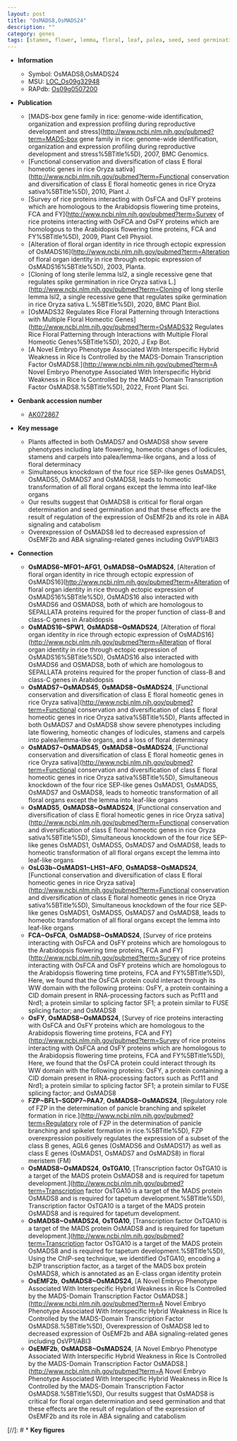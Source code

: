```yaml
---
layout: post
title: "OsMADS8,OsMADS24"
description: ""
category: genes
tags: [stamen, flower, lemma, floral, leaf, palea, seed, seed germination, ABA, floral organ,  ABA ]
---
```


* **Information**  
    + Symbol: OsMADS8,OsMADS24  
    + MSU: [LOC_Os09g32948](http://rice.uga.edu/cgi-bin/ORF_infopage.cgi?orf=LOC_Os09g32948)  
    + RAPdb: [Os09g0507200](http://rapdb.dna.affrc.go.jp/viewer/gbrowse_details/irgsp1?name=Os09g0507200)  

* **Publication**  
    + [MADS-box gene family in rice: genome-wide identification, organization and expression profiling during reproductive development and stress](http://www.ncbi.nlm.nih.gov/pubmed?term=MADS-box gene family in rice: genome-wide identification, organization and expression profiling during reproductive development and stress%5BTitle%5D), 2007, BMC Genomics.
    + [Functional conservation and diversification of class E floral homeotic genes in rice Oryza sativa](http://www.ncbi.nlm.nih.gov/pubmed?term=Functional conservation and diversification of class E floral homeotic genes in rice Oryza sativa%5BTitle%5D), 2010, Plant J.
    + [Survey of rice proteins interacting with OsFCA and OsFY proteins which are homologous to the Arabidopsis flowering time proteins, FCA and FY](http://www.ncbi.nlm.nih.gov/pubmed?term=Survey of rice proteins interacting with OsFCA and OsFY proteins which are homologous to the Arabidopsis flowering time proteins, FCA and FY%5BTitle%5D), 2009, Plant Cell Physiol.
    + [Alteration of floral organ identity in rice through ectopic expression of OsMADS16](http://www.ncbi.nlm.nih.gov/pubmed?term=Alteration of floral organ identity in rice through ectopic expression of OsMADS16%5BTitle%5D), 2003, Planta.
    + [Cloning of long sterile lemma lsl2, a single recessive gene that regulates spike germination in rice Oryza sativa L.](http://www.ncbi.nlm.nih.gov/pubmed?term=Cloning of long sterile lemma lsl2, a single recessive gene that regulates spike germination in rice Oryza sativa L.%5BTitle%5D), 2020, BMC Plant Biol.
    + [OsMADS32 Regulates Rice Floral Patterning through Interactions with Multiple Floral Homeotic Genes](http://www.ncbi.nlm.nih.gov/pubmed?term=OsMADS32 Regulates Rice Floral Patterning through Interactions with Multiple Floral Homeotic Genes%5BTitle%5D), 2020, J Exp Bot.
    + [A Novel Embryo Phenotype Associated With Interspecific Hybrid Weakness in Rice Is Controlled by the MADS-Domain Transcription Factor OsMADS8.](http://www.ncbi.nlm.nih.gov/pubmed?term=A Novel Embryo Phenotype Associated With Interspecific Hybrid Weakness in Rice Is Controlled by the MADS-Domain Transcription Factor OsMADS8.%5BTitle%5D), 2022, Front Plant Sci.

* **Genbank accession number**  
    + [AK072867](http://www.ncbi.nlm.nih.gov/nuccore/AK072867)

* **Key message**  
    + Plants affected in both OsMADS7 and OsMADS8 show severe phenotypes including late flowering, homeotic changes of lodicules, stamens and carpels into palea/lemma-like organs, and a loss of floral determinacy
    + Simultaneous knockdown of the four rice SEP-like genes OsMADS1, OsMADS5, OsMADS7 and OsMADS8, leads to homeotic transformation of all floral organs except the lemma into leaf-like organs
    + Our results suggest that OsMADS8 is critical for floral organ determination and seed germination and that these effects are the result of regulation of the expression of OsEMF2b and its role in ABA signaling and catabolism
    + Overexpression of OsMADS8 led to decreased expression of OsEMF2b and ABA signaling-related genes including OsVP1/ABI3

* **Connection**  
    + __OsMADS6~MFO1~AFG1__, __OsMADS8~OsMADS24__, [Alteration of floral organ identity in rice through ectopic expression of OsMADS16](http://www.ncbi.nlm.nih.gov/pubmed?term=Alteration of floral organ identity in rice through ectopic expression of OsMADS16%5BTitle%5D), OsMADS16 also interacted with OsMADS6 and OSMADS8, both of which are homologous to SEPALLATA proteins required for the proper function of class-B and class-C genes in Arabidopsis
    + __OsMADS16~SPW1__, __OsMADS8~OsMADS24__, [Alteration of floral organ identity in rice through ectopic expression of OsMADS16](http://www.ncbi.nlm.nih.gov/pubmed?term=Alteration of floral organ identity in rice through ectopic expression of OsMADS16%5BTitle%5D), OsMADS16 also interacted with OsMADS6 and OSMADS8, both of which are homologous to SEPALLATA proteins required for the proper function of class-B and class-C genes in Arabidopsis
    + __OsMADS7~OsMADS45__, __OsMADS8~OsMADS24__, [Functional conservation and diversification of class E floral homeotic genes in rice Oryza sativa](http://www.ncbi.nlm.nih.gov/pubmed?term=Functional conservation and diversification of class E floral homeotic genes in rice Oryza sativa%5BTitle%5D), Plants affected in both OsMADS7 and OsMADS8 show severe phenotypes including late flowering, homeotic changes of lodicules, stamens and carpels into palea/lemma-like organs, and a loss of floral determinacy
    + __OsMADS7~OsMADS45__, __OsMADS8~OsMADS24__, [Functional conservation and diversification of class E floral homeotic genes in rice Oryza sativa](http://www.ncbi.nlm.nih.gov/pubmed?term=Functional conservation and diversification of class E floral homeotic genes in rice Oryza sativa%5BTitle%5D), Simultaneous knockdown of the four rice SEP-like genes OsMADS1, OsMADS5, OsMADS7 and OsMADS8, leads to homeotic transformation of all floral organs except the lemma into leaf-like organs
    + __OsMADS5__, __OsMADS8~OsMADS24__, [Functional conservation and diversification of class E floral homeotic genes in rice Oryza sativa](http://www.ncbi.nlm.nih.gov/pubmed?term=Functional conservation and diversification of class E floral homeotic genes in rice Oryza sativa%5BTitle%5D), Simultaneous knockdown of the four rice SEP-like genes OsMADS1, OsMADS5, OsMADS7 and OsMADS8, leads to homeotic transformation of all floral organs except the lemma into leaf-like organs
    + __OsLG3b~OsMADS1~LHS1~AFO__, __OsMADS8~OsMADS24__, [Functional conservation and diversification of class E floral homeotic genes in rice Oryza sativa](http://www.ncbi.nlm.nih.gov/pubmed?term=Functional conservation and diversification of class E floral homeotic genes in rice Oryza sativa%5BTitle%5D), Simultaneous knockdown of the four rice SEP-like genes OsMADS1, OsMADS5, OsMADS7 and OsMADS8, leads to homeotic transformation of all floral organs except the lemma into leaf-like organs
    + __FCA~OsFCA__, __OsMADS8~OsMADS24__, [Survey of rice proteins interacting with OsFCA and OsFY proteins which are homologous to the Arabidopsis flowering time proteins, FCA and FY](http://www.ncbi.nlm.nih.gov/pubmed?term=Survey of rice proteins interacting with OsFCA and OsFY proteins which are homologous to the Arabidopsis flowering time proteins, FCA and FY%5BTitle%5D), Here, we found that the OsFCA protein could interact through its WW domain with the following proteins: OsFY, a protein containing a CID domain present in RNA-processing factors such as Pcf11 and Nrd1; a protein similar to splicing factor SF1; a protein similar to FUSE splicing factor; and OsMADS8
    + __OsFY__, __OsMADS8~OsMADS24__, [Survey of rice proteins interacting with OsFCA and OsFY proteins which are homologous to the Arabidopsis flowering time proteins, FCA and FY](http://www.ncbi.nlm.nih.gov/pubmed?term=Survey of rice proteins interacting with OsFCA and OsFY proteins which are homologous to the Arabidopsis flowering time proteins, FCA and FY%5BTitle%5D), Here, we found that the OsFCA protein could interact through its WW domain with the following proteins: OsFY, a protein containing a CID domain present in RNA-processing factors such as Pcf11 and Nrd1; a protein similar to splicing factor SF1; a protein similar to FUSE splicing factor; and OsMADS8
    + __FZP~BFL1~SGDP7~PAA7__, __OsMADS8~OsMADS24__, [Regulatory role of FZP in the determination of panicle branching and spikelet formation in rice.](http://www.ncbi.nlm.nih.gov/pubmed?term=Regulatory role of FZP in the determination of panicle branching and spikelet formation in rice.%5BTitle%5D), FZP overexpression positively regulates the expression of a subset of the class B genes, AGL6 genes (OsMADS6 and OsMADS17) as well as class E genes (OsMADS1, OsMADS7 and OsMADS8) in floral meristem (FM)
    + __OsMADS8~OsMADS24__, __OsTGA10__, [Transcription factor OsTGA10 is a target of the MADS protein OsMADS8 and is required for tapetum development.](http://www.ncbi.nlm.nih.gov/pubmed?term=Transcription factor OsTGA10 is a target of the MADS protein OsMADS8 and is required for tapetum development.%5BTitle%5D), Transcription factor OsTGA10 is a target of the MADS protein OsMADS8 and is required for tapetum development.
    + __OsMADS8~OsMADS24__, __OsTGA10__, [Transcription factor OsTGA10 is a target of the MADS protein OsMADS8 and is required for tapetum development.](http://www.ncbi.nlm.nih.gov/pubmed?term=Transcription factor OsTGA10 is a target of the MADS protein OsMADS8 and is required for tapetum development.%5BTitle%5D),  Using the ChIP-seq technique, we identified OsTGA10, encoding a bZIP transcription factor, as a target of the MADS box protein OsMADS8, which is annotated as an E-class organ identity protein
    + __OsEMF2b__, __OsMADS8~OsMADS24__, [A Novel Embryo Phenotype Associated With Interspecific Hybrid Weakness in Rice Is Controlled by the MADS-Domain Transcription Factor OsMADS8.](http://www.ncbi.nlm.nih.gov/pubmed?term=A Novel Embryo Phenotype Associated With Interspecific Hybrid Weakness in Rice Is Controlled by the MADS-Domain Transcription Factor OsMADS8.%5BTitle%5D),  Overexpression of OsMADS8 led to decreased expression of OsEMF2b and ABA signaling-related genes including OsVP1/ABI3
    + __OsEMF2b__, __OsMADS8~OsMADS24__, [A Novel Embryo Phenotype Associated With Interspecific Hybrid Weakness in Rice Is Controlled by the MADS-Domain Transcription Factor OsMADS8.](http://www.ncbi.nlm.nih.gov/pubmed?term=A Novel Embryo Phenotype Associated With Interspecific Hybrid Weakness in Rice Is Controlled by the MADS-Domain Transcription Factor OsMADS8.%5BTitle%5D),  Our results suggest that OsMADS8 is critical for floral organ determination and seed germination and that these effects are the result of regulation of the expression of OsEMF2b and its role in ABA signaling and catabolism

[//]: # * **Key figures**  


